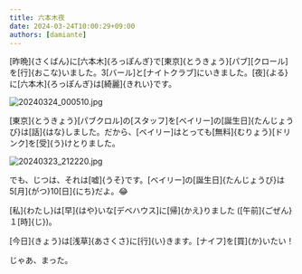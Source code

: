 ```yaml
---
title: 六本木夜
date: 2024-03-24T10:00:29+09:00
authors: [damiante]
---
```

[昨晩]{さくばん}に[六本木]{ろっぽんぎ}で[東京]{とうきょう}[パブ][クロール]を[行]{おこな}いました。3[バール]と[ナイトクラブ]にいきました。[夜]{よる}に[六本木]{ろっぽんぎ}は[綺麗]{きれい}です。

![20240324_000510.jpg](https://github.com/devhou-se/www-jp/assets/12438044/81046260-721d-4a70-9261-8c493c737642)

[東京]{とうきょう}[パブクロル]の[スタッフ]を[ベイリー]の[誕生日]{たんじょうび}は[話]{はな}しました。だから、[ベイリー]はとっても[無料]{むりょう}[ドリンク]を[受]{う}けとりました。

![20240323_212220.jpg](https://github.com/devhou-se/www-jp/assets/12438044/a541f124-00b0-46b2-84e9-04ec91bf7208)

でも、じつは、それは[嘘]{うそ}です。[ベイリー]の[誕生日]{たんじょうび}は5[月]{がつ}10[日]{にち}だよ。😂

[私]{わたし}は[早]{はや}いな[デベハウス]に[帰]{かえ}りました ([午前]{ごぜん}１[時]{じ})。

[今日]{きょう}は[浅草]{あさくさ}に[行]{い}きます。[ナイフ]を[買]{か}いたい！

じゃあ、まった。